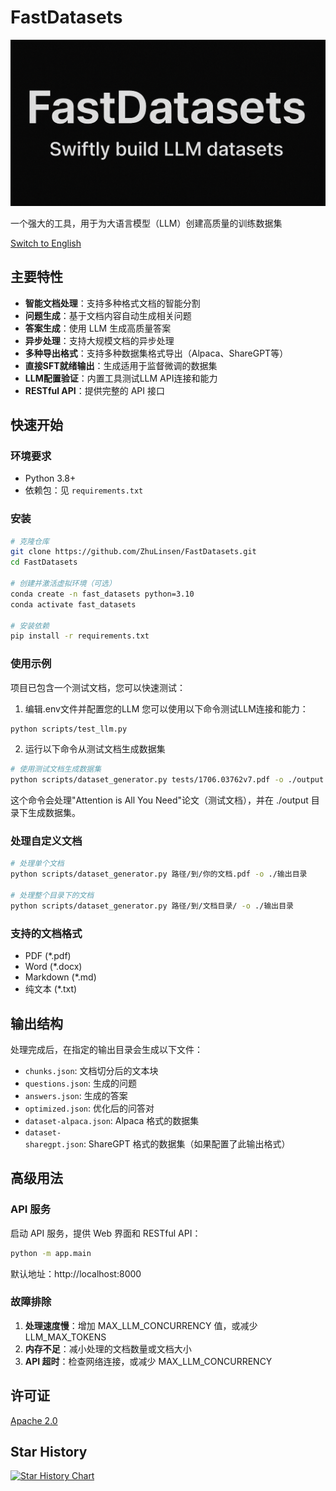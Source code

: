 # FastDatasets

![FastDatasets](fastdatasets.png)

一个强大的工具，用于为大语言模型（LLM）创建高质量的训练数据集

[Switch to English](README_en.md)

## 主要特性

- **智能文档处理**：支持多种格式文档的智能分割
- **问题生成**：基于文档内容自动生成相关问题
- **答案生成**：使用 LLM 生成高质量答案
- **异步处理**：支持大规模文档的异步处理
- **多种导出格式**：支持多种数据集格式导出（Alpaca、ShareGPT等）
- **直接SFT就绪输出**：生成适用于监督微调的数据集
- **LLM配置验证**：内置工具测试LLM API连接和能力
- **RESTful API**：提供完整的 API 接口

## 快速开始

### 环境要求

- Python 3.8+
- 依赖包：见 `requirements.txt`

### 安装

```bash
# 克隆仓库
git clone https://github.com/ZhuLinsen/FastDatasets.git
cd FastDatasets

# 创建并激活虚拟环境（可选）
conda create -n fast_datasets python=3.10
conda activate fast_datasets

# 安装依赖
pip install -r requirements.txt
```

### 使用示例

项目已包含一个测试文档，您可以快速测试：
1. 编辑.env文件并配置您的LLM
   您可以使用以下命令测试LLM连接和能力：
```bash
python scripts/test_llm.py
```

2. 运行以下命令从测试文档生成数据集

```bash
# 使用测试文档生成数据集
python scripts/dataset_generator.py tests/1706.03762v7.pdf -o ./output
```

这个命令会处理"Attention is All You Need"论文（测试文档），并在 ./output 目录下生成数据集。

### 处理自定义文档

```bash
# 处理单个文档
python scripts/dataset_generator.py 路径/到/你的文档.pdf -o ./输出目录

# 处理整个目录下的文档
python scripts/dataset_generator.py 路径/到/文档目录/ -o ./输出目录
```

### 支持的文档格式

- PDF (*.pdf)
- Word (*.docx)
- Markdown (*.md)
- 纯文本 (*.txt)

## 输出结构

处理完成后，在指定的输出目录会生成以下文件：

- `chunks.json`: 文档切分后的文本块
- `questions.json`: 生成的问题
- `answers.json`: 生成的答案
- `optimized.json`: 优化后的问答对
- `dataset-alpaca.json`: Alpaca 格式的数据集
- `dataset-sharegpt.json`: ShareGPT 格式的数据集（如果配置了此输出格式）

## 高级用法

### API 服务

启动 API 服务，提供 Web 界面和 RESTful API：

```bash
python -m app.main
```

默认地址：http://localhost:8000

### 故障排除

1. **处理速度慢**：增加 MAX_LLM_CONCURRENCY 值，或减少 LLM_MAX_TOKENS
2. **内存不足**：减小处理的文档数量或文档大小
3. **API 超时**：检查网络连接，或减少 MAX_LLM_CONCURRENCY

## 许可证
[Apache 2.0](LICENSE)

## Star History

[![Star History Chart](https://api.star-history.com/svg?repos=ZhuLinsen/FastDatasets&type=Date)](https://www.star-history.com/#ZhuLinsen/FastDatasets&Date)

